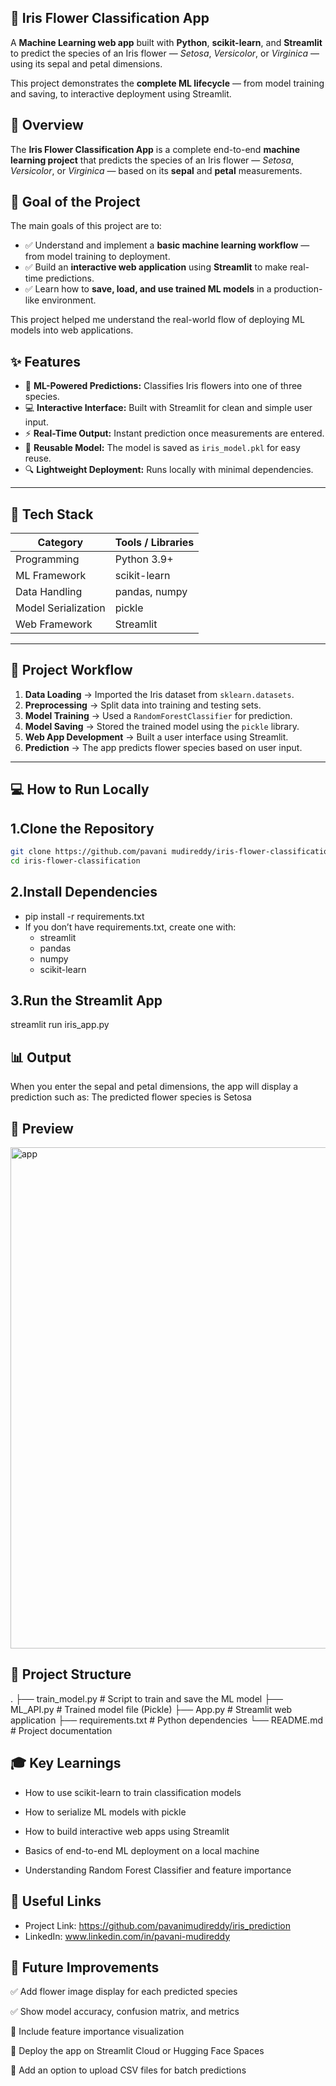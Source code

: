 ## 🌸 Iris Flower Classification App

A **Machine Learning web app** built with **Python**, **scikit-learn**, and **Streamlit** to predict the species of an Iris flower — *Setosa*, *Versicolor*, or *Virginica* — using its sepal and petal dimensions.

This project demonstrates the **complete ML lifecycle** — from model training and saving, to interactive deployment using Streamlit.



## 🧭 Overview

The **Iris Flower Classification App** is a complete end-to-end **machine learning project** that predicts the species of an Iris flower — *Setosa*, *Versicolor*, or *Virginica* — based on its **sepal** and **petal** measurements.


## 🎯 Goal of the Project

The main goals of this project are to:

- ✅ Understand and implement a **basic machine learning workflow** — from model training to deployment.  
- ✅ Build an **interactive web application** using **Streamlit** to make real-time predictions.  
- ✅ Learn how to **save, load, and use trained ML models** in a production-like environment.  

This project helped me understand the real-world flow of deploying ML models into web applications.


## ✨ Features

- 🧠 **ML-Powered Predictions:** Classifies Iris flowers into one of three species.  
- 💻 **Interactive Interface:** Built with Streamlit for clean and simple user input.  
- ⚡ **Real-Time Output:** Instant prediction once measurements are entered.  
- 💾 **Reusable Model:** The model is saved as `iris_model.pkl` for easy reuse.  
- 🔍 **Lightweight Deployment:** Runs locally with minimal dependencies.  

---

## 🧰 Tech Stack

| Category | Tools / Libraries |
|-----------|-------------------|
| Programming | Python 3.9+ |
| ML Framework | scikit-learn |
| Data Handling | pandas, numpy |
| Model Serialization | pickle |
| Web Framework | Streamlit |

---

## 🔄 Project Workflow

1. **Data Loading** → Imported the Iris dataset from `sklearn.datasets`.  
2. **Preprocessing** → Split data into training and testing sets.  
3. **Model Training** → Used a `RandomForestClassifier` for prediction.  
4. **Model Saving** → Stored the trained model using the `pickle` library.  
5. **Web App Development** → Built a user interface using Streamlit.  
6. **Prediction** → The app predicts flower species based on user input.

---

## 💻 How to Run Locally

## 1.Clone the Repository
```bash
git clone https://github.com/pavani mudireddy/iris-flower-classification.git
cd iris-flower-classification
```
## 2.Install Dependencies
- pip install -r requirements.txt
- If you don’t have requirements.txt, create one with:
  - streamlit
  - pandas
  - numpy
  - scikit-learn
  
## 3.Run the Streamlit App
streamlit run iris_app.py

## 📊 Output

When you enter the sepal and petal dimensions, the app will display a prediction such as:
The predicted flower species is Setosa

## 📸 Preview

<img width="1036" height="802" alt="app" src="https://github.com/user-attachments/assets/9ed23798-d42b-45c0-84f6-90f63db81803" />

## 🧩 Project Structure
.
├── train_model.py         # Script to train and save the ML model
├── ML_API.py              # Trained model file (Pickle)
├── App.py                 # Streamlit web application
├── requirements.txt       # Python dependencies
└── README.md              # Project documentation

## 🎓 Key Learnings

- How to use scikit-learn to train classification models

- How to serialize ML models with pickle

- How to build interactive web apps using Streamlit

- Basics of end-to-end ML deployment on a local machine

- Understanding Random Forest Classifier and feature importance
  
## 🔗 Useful Links

- Project Link:
  https://github.com/pavanimudireddy/iris_prediction
- LinkedIn:
  www.linkedin.com/in/pavani-mudireddy

## 🚀 Future Improvements

✅ Add flower image display for each predicted species

✅ Show model accuracy, confusion matrix, and metrics

🔲 Include feature importance visualization

🔲 Deploy the app on Streamlit Cloud or Hugging Face Spaces

🔲 Add an option to upload CSV files for batch predictions

  
